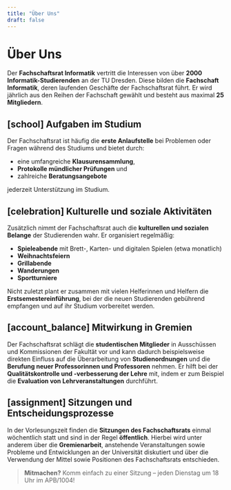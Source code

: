 ```yaml
---
title: "Über Uns"
draft: false
---
```


# Über Uns

Der **Fachschaftsrat Informatik** vertritt die Interessen von über **2000 Informatik-Studierenden** an der TU Dresden. Diese bilden die **Fachschaft Informatik**, deren laufenden Geschäfte der Fachschaftsrat führt. Er wird jährlich aus den Reihen der Fachschaft gewählt und besteht aus maximal **25 Mitgliedern**.

## [school] Aufgaben im Studium

Der Fachschaftsrat ist häufig die **erste Anlaufstelle** bei Problemen oder Fragen während des Studiums und bietet durch:
- eine umfangreiche **Klausurensammlung**,
- **Protokolle mündlicher Prüfungen** und
- zahlreiche **Beratungsangebote**

jederzeit Unterstützung im Studium.

## [celebration] Kulturelle und soziale Aktivitäten

Zusätzlich nimmt der Fachschaftsrat auch die **kulturellen und sozialen Belange** der Studierenden wahr. Er organisiert regelmäßig:
- **Spieleabende** mit Brett-, Karten- und digitalen Spielen (etwa monatlich)
- **Weihnachtsfeiern**
- **Grillabende**
- **Wanderungen**
- **Sportturniere**

Nicht zuletzt plant er zusammen mit vielen Helferinnen und Helfern die **Erstsemestereinführung**, bei der die neuen Studierenden gebührend empfangen und auf ihr Studium vorbereitet werden.

## [account_balance] Mitwirkung in Gremien

Der Fachschaftsrat schlägt die **studentischen Mitglieder** in Ausschüssen und Kommissionen der Fakultät vor und kann dadurch beispielsweise direkten Einfluss auf die Überarbeitung von **Studienordnungen** und die **Berufung neuer Professorinnen und Professoren** nehmen. Er hilft bei der **Qualitätskontrolle und -verbesserung der Lehre** mit, indem er zum Beispiel die **Evaluation von Lehrveranstaltungen** durchführt.

## [assignment] Sitzungen und Entscheidungsprozesse

In der Vorlesungszeit finden die **Sitzungen des Fachschaftsrats** einmal wöchentlich statt und sind in der Regel **öffentlich**. Hierbei wird unter anderem über die **Gremienarbeit**, anstehende Veranstaltungen sowie Probleme und Entwicklungen an der Universität diskutiert und über die Verwendung der Mittel sowie Positionen des Fachschaftsrats entschieden.

> **Mitmachen?** Komm einfach zu einer Sitzung – jeden Dienstag um 18 Uhr im APB/1004!